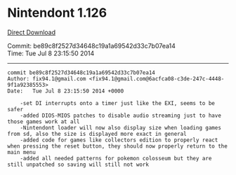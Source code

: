 # Nintendont 1.126
[Direct Download](./Nintendont.zip)

Commit: be89c8f2527d34648c19a1a69542d33c7b07ea14  
Time: Tue Jul 8 23:15:50 2014   

-----

```
commit be89c8f2527d34648c19a1a69542d33c7b07ea14
Author: fix94.1@gmail.com <fix94.1@gmail.com@6acfca08-c3de-247c-4448-9f1a92385553>
Date:   Tue Jul 8 23:15:50 2014 +0000

    -set DI interrupts onto a timer just like the EXI, seems to be safer
    -added DIOS-MIOS patches to disable audio streaming just to have those games work at all
    -Nintendont loader will now also display size when loading games from sd, also the size is displayed more exact in general
    -added code for games like collectors edition to properly react when pressing the reset button, they should now properly return to the main menu
    -added all needed patterns for pokemon colosseum but they are still unpatched so saving will still not work
```
